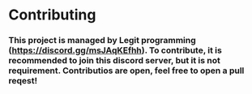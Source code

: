 # Contributing
### This project is managed by **Legit programming** (https://discord.gg/msJAqKEfhh). To contribute, it is recommended to join this discord server, but it is not  requirement. Contributios are open, feel free to open a pull reqest!
